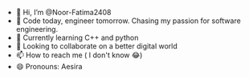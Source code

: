 - 👋 Hi, I’m @Noor-Fatima2408
- 👀 Code today, engineer tomorrow. Chasing my passion for software engineering.
- 🌱 Currently learning C++ and python
- 💞️ Looking to collaborate on a better digital world
- 📫 How to reach me ( I don't know 😂)
- 😄 Pronouns: Aesira
  

<!---
Noor-Fatima2408/Noor-Fatima2408 is a ✨ special ✨ repository because its `README.md` (this file) appears on your GitHub profile.
You can click the Preview link to take a look at your changes.
--->
